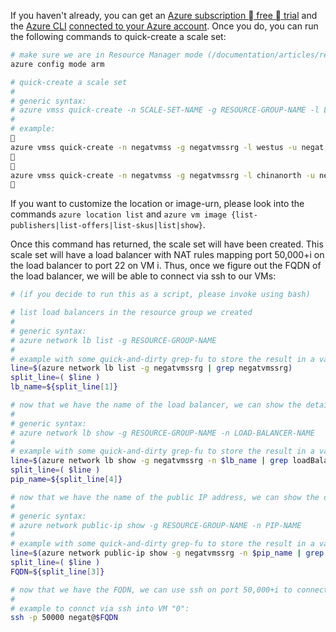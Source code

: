 If you haven't already, you can get an [Azure subscription  free  trial](/pricing/1rmb-trial/) and the [Azure CLI](/documentation/articles/xplat-cli-install/) [connected to your Azure account](/documentation/articles/xplat-cli-connect/). Once you do, you can run the following commands to quick-create a scale set:

```bash
# make sure we are in Resource Manager mode (/documentation/articles/resource-manager-deployment-model/)
azure config mode arm

# quick-create a scale set
#
# generic syntax:
# azure vmss quick-create -n SCALE-SET-NAME -g RESOURCE-GROUP-NAME -l LOCATION -u USERNAME -p PASSWORD -C INSTANCE-COUNT -Q IMAGE-URN
#
# example:

azure vmss quick-create -n negatvmss -g negatvmssrg -l westus -u negat -p P4ssw0rd -C 5 -Q Canonical:UbuntuServer:14.04.4-LTS:latest


azure vmss quick-create -n negatvmss -g negatvmssrg -l chinanorth -u negat -p P4ssw0rd -C 5 -Q Canonical:UbuntuServer:14.04.3-LTS:latest

```

If you want to customize the location or image-urn, please look into the commands `azure location list` and `azure vm image {list-publishers|list-offers|list-skus|list|show}`.

Once this command has returned, the scale set will have been created. This scale set will have a load balancer with NAT rules mapping port 50,000+i on the load balancer to port 22 on VM i. Thus, once we figure out the FQDN of the load balancer, we will be able to connect via ssh to our VMs:

```bash
# (if you decide to run this as a script, please invoke using bash)

# list load balancers in the resource group we created
#
# generic syntax:
# azure network lb list -g RESOURCE-GROUP-NAME
#
# example with some quick-and-dirty grep-fu to store the result in a variable:
line=$(azure network lb list -g negatvmssrg | grep negatvmssrg)
split_line=( $line )
lb_name=${split_line[1]}

# now that we have the name of the load balancer, we can show the details to find which Public IP (PIP) is associated to it
#
# generic syntax:
# azure network lb show -g RESOURCE-GROUP-NAME -n LOAD-BALANCER-NAME
#
# example with some quick-and-dirty grep-fu to store the result in a variable:
line=$(azure network lb show -g negatvmssrg -n $lb_name | grep loadBalancerFrontEnd)
split_line=( $line )
pip_name=${split_line[4]}

# now that we have the name of the public IP address, we can show the details to find the FQDN
#
# generic syntax:
# azure network public-ip show -g RESOURCE-GROUP-NAME -n PIP-NAME
#
# example with some quick-and-dirty grep-fu to store the result in a variable:
line=$(azure network public-ip show -g negatvmssrg -n $pip_name | grep FQDN)
split_line=( $line )
FQDN=${split_line[3]}

# now that we have the FQDN, we can use ssh on port 50,000+i to connect to VM i (where i is 0-indexed)
#
# example to connct via ssh into VM "0":
ssh -p 50000 negat@$FQDN
```